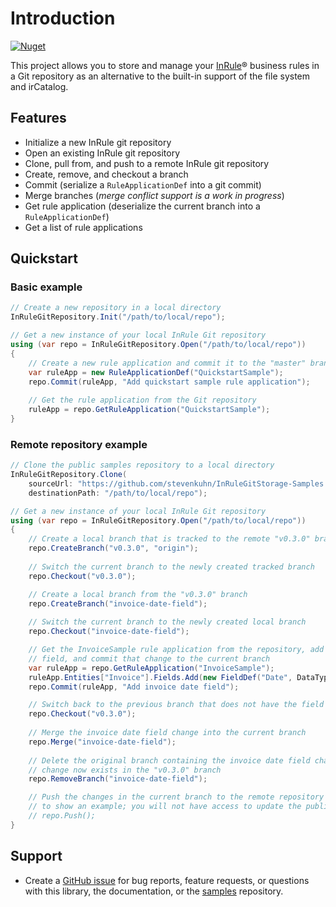 # Introduction

[![Nuget](https://img.shields.io/nuget/vpre/Sknet.InRuleGitStorage)](https://www.nuget.org/packages/Sknet.InRuleGitStorage)

This project allows you to store and manage your [InRule](https://www.inrule.com/)® business rules in a Git repository as an alternative to the built-in support of the file system and irCatalog.

## Features

- Initialize a new InRule git repository
- Open an existing InRule git repository
- Clone, pull from, and push to a remote InRule git repository
- Create, remove, and checkout a branch
- Commit (serialize a `RuleApplicationDef` into a git commit)
- Merge branches (_merge conflict support is a work in progress_)
- Get rule application (deserialize the current branch into a `RuleApplicationDef`)
- Get a list of rule applications

## Quickstart

### Basic example

```csharp
// Create a new repository in a local directory
InRuleGitRepository.Init("/path/to/local/repo");

// Get a new instance of your local InRule Git repository
using (var repo = InRuleGitRepository.Open("/path/to/local/repo"))
{
	// Create a new rule application and commit it to the "master" branch
	var ruleApp = new RuleApplicationDef("QuickstartSample");
	repo.Commit(ruleApp, "Add quickstart sample rule application");
	
	// Get the rule application from the Git repository
	ruleApp = repo.GetRuleApplication("QuickstartSample");
}
```

### Remote repository example

```csharp
// Clone the public samples repository to a local directory
InRuleGitRepository.Clone(
    sourceUrl: "https://github.com/stevenkuhn/InRuleGitStorage-Samples.git",
    destinationPath: "/path/to/local/repo");

// Get a new instance of your local InRule Git repository
using (var repo = InRuleGitRepository.Open("/path/to/local/repo"))
{
	// Create a local branch that is tracked to the remote "v0.3.0" branch
	repo.CreateBranch("v0.3.0", "origin");
	
	// Switch the current branch to the newly created tracked branch
	repo.Checkout("v0.3.0");

	// Create a local branch from the "v0.3.0" branch
	repo.CreateBranch("invoice-date-field");
	
	// Switch the current branch to the newly created local branch
	repo.Checkout("invoice-date-field");

	// Get the InvoiceSample rule application from the repository, add an invoice date
    // field, and commit that change to the current branch
	var ruleApp = repo.GetRuleApplication("InvoiceSample");
	ruleApp.Entities["Invoice"].Fields.Add(new FieldDef("Date", DataType.DateTime));
	repo.Commit(ruleApp, "Add invoice date field");

	// Switch back to the previous branch that does not have the field change
	repo.Checkout("v0.3.0");
	
	// Merge the invoice date field change into the current branch
	repo.Merge("invoice-date-field");
	
	// Delete the original branch containing the invoice date field change since the
    // change now exists in the "v0.3.0" branch
	repo.RemoveBranch("invoice-date-field");

	// Push the changes in the current branch to the remote repository (commented out
	// to show an example; you will not have access to update the public samples repo)
	// repo.Push();
}
```

## Support

- Create a [GitHub issue](https://github.com/stevenkuhn/InRuleGitStorage-Issues/issues) for bug reports, feature requests, or questions with this library, the documentation, or the [samples](https://github.com/stevenkuhn/InRuleGitStorage-Samples) repository.
